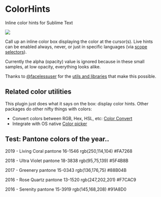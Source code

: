 # ColorHints
Inline color hints for Sublime Text

![](https://raw.githubusercontent.com/braver/ColorHints/master/Colors.gif)

Call up an inline color box displaying the color at the cursor(s). Live hints can be enabled always, never, or just in specific languages (via [scope selectors](https://www.sublimetext.com/docs/3/selectors.html)).

Currently the alpha (opacity) value is ignored because in these small samples, at low opacity, everything looks alike. 

Thanks to [@facelessuser](https://github.com/facelessuser) for the [utils and libraries](https://github.com/facelessuser/ColorHelper) that make this possible. 

## Related color utilities

This plugin just does what it says on the box: display color hints. Other packages do other nifty things with colors:

- Convert colors between RGB, Hex, HSL, etc: [Color Convert](https://packagecontrol.io/packages/Color%20Convert)
- Integrate with OS native [Color picker](https://packagecontrol.io/packages/ColorPicker)

## Test: Pantone colors of the year..

2019 - Living Coral
pantone 16-1546
rgb(250,114,104)
#FA7268

2018 - Ultra Violet
pantone 18-3838
rgb(95,75,139)
#5F4B8B

2017 - Greenery
pantone 15-0343
rgb(136,176,75)
#88B04B

2016 - Rose Quartz
pantone 13-1520
rgb(247,202,201)
#F7CAC9

2016 - Serenity
pantone 15-3919
rgb(145,168,208)
#91A8D0
